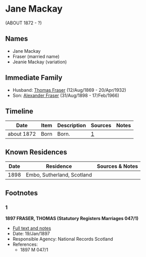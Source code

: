 ﻿---
layout: person
subject_key: i33561724
permalink: /people/i33561724
---

# Jane Mackay
(ABOUT 1872 - ?)

## Names

* Jane Mackay
* Fraser (married name)
* Jeanie Mackay (variation)

## Immediate Family

* Husband: [Thomas Fraser](./@69725432@-thomas-fraser-b1869-8-12-d1932-4-20.md) (12/Aug/1869 - 20/Apr/1932)
* Son: [Alexander Fraser](./@91293396@-alexander-fraser-b1898-8-31-d1966-2-17.md) (31/Aug/1898 - 17/Feb/1966)

## Timeline

Date | Item | Description | Sources | Notes
---|---|---|---|---
about 1872 | Born | Born. | [1](#1) | 

## Known Residences

Date | Residence | Sources & Notes
---|---|---
1898 | Embo, Sutherland, Scotland | 

## Footnotes

### 1

**1897 FRASER, THOMAS (Statutory Registers Marriages 047/1)**

* [Full text and notes](../sources/@12878576@-1897-fraser,-thomas-statutory-registers-marriages-047-1-.md)
* Date: 19/Jan/1897
* Responsible Agency: National Records Scotland
* References: 
  * 1897 M 047/1

